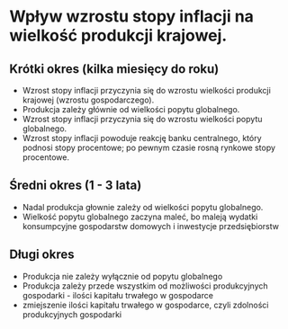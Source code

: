 # Wpływ wzrostu stopy inflacji na wielkość produkcji krajowej.
## Krótki okres (kilka miesięcy do roku)
- Wzrost stopy inflacji przyczynia się do wzrostu wielkości produkcji krajowej (wzrostu gospodarczego).
- Produkcja zależy głównie od wielkości popytu globalnego. 
- Wzrost stopy inflacji przyczynia się do wzrostu wielkości popytu globalnego.
- Wzrost stopy inflacji powoduje reakcję banku centralnego, który podnosi stopy procentowe; po pewnym czasie rosną rynkowe stopy procentowe.
## Średni okres (1 - 3 lata)
- Nadal produkcja głownie zależy od wielkości popytu globalnego.
- Wielkość popytu globalnego zaczyna maleć, bo maleją wydatki konsumpcyjne gospodarstw domowych i inwestycje przedsiębiorstw
## Długi okres
- Produkcja nie zależy wyłącznie od popytu globalnego
- Produkcja zależy przede wszystkim od możliwości produkcyjnych gospodarki - ilości kapitału trwałego w gospodarce
- zmiejszenie ilości kapitału trwałego w gospodarce,  czyli zdolności produkcyjnych gospodarki 